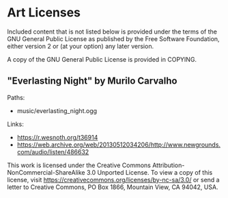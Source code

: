 Art Licenses
============

Included content that is not listed below is provided under the terms of the GNU General Public License as published by the Free Software Foundation, either version 2 or (at your option) any later version.

A copy of the GNU General Public License is provided in COPYING.


"Everlasting Night" by Murilo Carvalho
--------------------------------------

Paths:

 * music/everlasting_night.ogg

Links:

 * <https://r.wesnoth.org/t36914>
 * <https://web.archive.org/web/20130512034206/http://www.newgrounds.com/audio/listen/486632>

This work is licensed under the Creative Commons Attribution-NonCommercial-ShareAlike 3.0 Unported License. To view a copy of this license, visit <https://creativecommons.org/licenses/by-nc-sa/3.0/> or send a letter to Creative Commons, PO Box 1866, Mountain View, CA 94042, USA.
